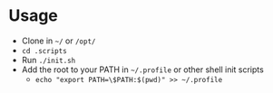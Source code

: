 # Usage

* Clone in `~/` or `/opt/`
* `cd .scripts`
* Run `./init.sh`
* Add the root to your PATH in `~/.profile` or other shell init scripts
  * `echo "export PATH=\$PATH:$(pwd)" >> ~/.profile`
